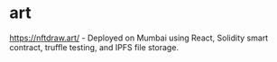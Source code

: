 # art
https://nftdraw.art/ - Deployed on Mumbai using React, Solidity smart contract, truffle testing, and IPFS file storage.
